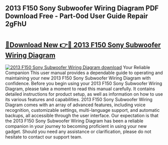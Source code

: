 ## 2013 F150 Sony Subwoofer Wiring Diagram PDF Download Free - Part-0od User Guide Repair 2gFhU

# <h2><a href="http://dfru92.blite.top/?on=2013+F150+Sony+Subwoofer+Wiring+Diagram">🔗Download New 👉🔴 2013 F150 Sony Subwoofer Wiring Diagram</a></h2>

[![2013 F150 Sony Subwoofer Wiring Diagram download](https://i.imgur.com/lujVjoI.png)](http://dfru92.blite.top/?on=2013+F150+Sony+Subwoofer+Wiring+Diagram)
Your Reliable Companion This user manual provides a dependable guide to operating and maintaining your new 2013 F150 Sony Subwoofer Wiring Diagram with confidence. Before you begin using your 2013 F150 Sony Subwoofer Wiring Diagram, please take a moment to read this manual carefully. It contains detailed instructions for product setup, as well as information on how to use its various features and capabilities. 2013 F150 Sony Subwoofer Wiring Diagram comes with an array of advanced features, including voice recognition, customizable settings, multi-language support, and automatic backups, all accessible through the user interface. Our expectation is that the 2013 F150 Sony Subwoofer Wiring Diagram has been a reliable companion in your journey to becoming proficient in using your new gadget. Should you need any assistance or clarification, please do not hesitate to contact our support team.
